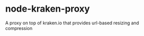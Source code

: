 node-kraken-proxy
=================

A proxy on top of kraken.io that provides url-based resizing and compression
